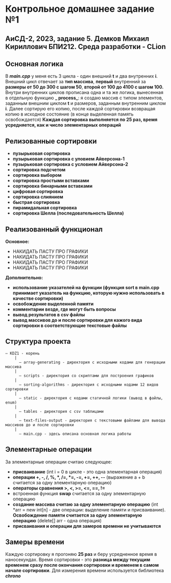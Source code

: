 # Контрольное домашнее задание №1

## АиСД-2, 2023, задание 5. Демков Михаил Кириллович БПИ212. Среда разработки - CLion

## Основная логика

В **_main.cpp_** у меня есть 3 цикла - один внешний **t** и два внутренних **i**. Внешний цикл
отвечает за **тип массива**, **первый** внутренний за **размеры от 50 до 300 с шагом 50**, **второй
от 100 до 4100 с шагом 100.**
Внутри внутренних циклов прописана одна и та же логика, вынесенная в отдельную функцию **_
process_**: я создаю массив с типом элементов, заданным внешним циклом **t** и размеров, заданным
внутренним циклом **i**. Далее сортирую его копию, после каждой сортировки возвращая копию в
исходное состояние (в конце выделенная память освобождается)
**Каждая сортировка выполняется по 25 раз, время усредняется, как и число элементарных операций**

## Релизованные сортировки

* **пузырьковая сортировка**
* **пузырьковая сортировка с уловием Айверсона-1**
* **пузырьковая сортировка с условием Айверсона-2**
* **сортировка подсчетом**
* **сортировка выбором**
* **сортировка простыми вставками**
* **сортировка бинарными вставками**
* **цифровая сортировка**
* **сортировка слиянием**
* **быстрая сортировка**
* **пирамидальная сортировка**
* **сортировка Шелла (последовательность Шелла)**

## Реализованный функционал

**Основное:**
* НАКИДАТЬ ПАСТУ ПРО ГРАФИКИ
* НАКИДАТЬ ПАСТУ ПРО ГРАФИКИ
* НАКИДАТЬ ПАСТУ ПРО ГРАФИКИ
* НАКИДАТЬ ПАСТУ ПРО ГРАФИКИ

**Дополнительно:**
* **использование указателей на функции (функция sort в main.cpp принимает указатель на функцию,
  которую нужно использовать в качестве сортировки)**
* **освобождение выделенной памяти**
* **комментарии везде, где могут быть вопросы**
* **вывод результатов в csv файлы**
* **вывод массивов до и после сортировки для кажого вида сортировки в соответствующие текстовые файлы**

## Структура проекта

    — KDZ1 - корень
        | 
          — array-generating - директория с исходными кодами для генерации массива
        |
          — scripts - директория со скриптами для построения графиков
        |
          — sorting-algorithms - директория с исходными кодами 12 видов сортировки
        |
          — static - директория с кодами статичной логики (вывод в файлы, enum)
        |
          — tables - директория с csv таблицами
        |
          — text-files-output - директория с текстовыми файлами для вывода массивов до и после сортировки
        |
          — main.cpp - здесь описана основная логика работы

## Элементарные операции

За элементарные операции считаю следующее:

* **присваивание** (int i = 0 в цикле - это одна элементарная операция)
* **операции +, -, /, %, \*, /=, \*=, -=, +=, ++, --** (выражение a + b считается за одну
  элементарную операцию)
* **операторы сравнения >, <, >=, <=, ==, !=**
* встроенная функция **swap** считается за одну элементарную операцию
* **создание массива считаю за одну элементарную операцию** (int *arr = new int[n] - две операции:
  выделение памяти и присваивание).
  **Освобождение памяти считается за одну элементарную операцию** (delete[] arr - одна операция)
* **присваивания и операции для замеров времени не учитываются**

## Замеры времени

Каждую сортировку я прогоняю **25 раз** и беру усредненное время в наносекундах. Время сортировки -
это
**разница между текущим временем сразу после окончания сортировки и временем в самом начале
сортировки**. Для измерения времени используется библиотека _**chrono**_